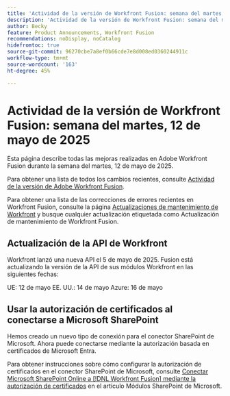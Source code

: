 ```yaml
---
title: 'Actividad de la versión de Workfront Fusion: semana del martes, 12 de mayo de 2025'
description: 'Actividad de la versión de Workfront Fusion: semana del martes, 12 de mayo de 2025'
author: Becky
feature: Product Announcements, Workfront Fusion
recommendations: noDisplay, noCatalog
hidefromtoc: true
source-git-commit: 96270cbe7a8ef0b66cde7e8d008ed0360244911c
workflow-type: tm+mt
source-wordcount: '163'
ht-degree: 45%

---
```


# Actividad de la versión de Workfront Fusion: semana del martes, 12 de mayo de 2025

Esta página describe todas las mejoras realizadas en Adobe Workfront Fusion durante la semana del martes, 12 de mayo de 2025.

Para obtener una lista de todos los cambios recientes, consulte [Actividad de la versión de Adobe Workfront Fusion](/help/workfront-fusion/fusion-product-releases/fusion-release-activity.md).

Para obtener una lista de las correcciones de errores recientes en Workfront Fusion, consulte la página [Actualizaciones de mantenimiento de Workfront](https://experienceleague.adobe.com/es/docs/workfront-known-issues/releases/current-updates) y busque cualquier actualización etiquetada como Actualización de mantenimiento de Workfront Fusion.

## Actualización de la API de Workfront

Workfront lanzó una nueva API el 5 de mayo de 2025. Fusion está actualizando la versión de la API de sus módulos Workfront en las siguientes fechas:

UE: 12 de mayo
EE. UU.: 14 de mayo
Azure: 16 de mayo

## Usar la autorización de certificados al conectarse a Microsoft SharePoint

Hemos creado un nuevo tipo de conexión para el conector SharePoint de Microsoft. Ahora puede conectarse mediante la autorización basada en certificados de Microsoft Entra.

Para obtener instrucciones sobre cómo configurar la autorización de certificados en el conector SharePoint de Microsoft, consulte [Conectar Microsoft SharePoint Online a [!DNL Workfront Fusion] mediante la autorización de certificados](/help/workfront-fusion/references/apps-and-modules/third-party-connectors/sharepoint-modules.md#connect-microsoft-sharepoint-online-to-workfront-fusion-using-certificate-authorization) en el artículo Módulos SharePoint de Microsoft.

<!--

## New connection type available in Azure DevOps connector

To make it easier to request all scopes when configuring a connection in Azure DevOps, we've created a new type of connection. The Azure DevOps EntraApp connection type includes a toggle that allows you to request all scopes for the connection.

For instructions on configuring certificate authorization in the  Azure DevOps connector, see [Connect [!DNL Azure DevOps] to [!DNL Workfront Fusion]](/help/workfront-fusion/references/apps-and-modules/third-party-connectors/azure-dev-ops.md#connect-azure-devops-to-workfront-fusion) in the article Azure DevOps modules.

-->
